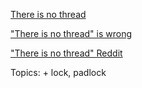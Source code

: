 [There is no thread](https://blog.stephencleary.com/2013/11/there-is-no-thread.html)

["There is no thread" is wrong](https://insightintosoftware.medium.com/there-is-no-thread-is-wrong-97be4d062311)

["There is no thread" Reddit](https://www.reddit.com/r/dotnet/comments/kp3o0j/there_is_no_thread_an_essential_truth_of/)

Topics:
	+ lock, padlock

